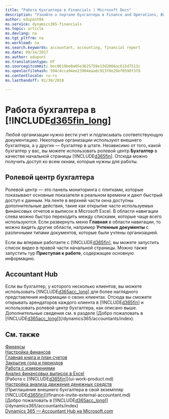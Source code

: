 ```yaml
---
title: "Работа бухгалтера в Financials | Microsoft Docs"
description: "Узнайте о портале бухгалтера в Finance and Operations, Business edition и ролевом центре \"Бухгалтер\", которые позволяют организовать работу внутренних и внешних бухгалтеров в организации-клиенте."
author: edupont04
ms.service: dynamics365-financials
ms.topic: article
ms.devlang: na
ms.tgt_pltfrm: na
ms.workload: na
ms.search.keywords: accountant, accounting, financial report
ms.date: 09/14/2017
ms.author: edupont
ms.translationtype: HT
ms.sourcegitcommit: bec0619be0a65e3625759e13d2866ac615d7513c
ms.openlocfilehash: 594c4cca94ee23904eaadc913f0e29ef0590f3f8
ms.contentlocale: ru-ru
ms.lasthandoff: 01/30/2018

---
```

# <a name="accountant-experiences-in-included365finlongincludesd365finlongmdmd"></a>Работа бухгалтера в [!INCLUDE[d365fin_long](includes/d365fin_long_md.md)]
Любой организации нужно вести учет и подписывать соответствующую документацию. Некоторые организации используют внешнего бухгалтера, а у других — бухгалтер в штате. Независимо от того, какой бухгалтер у вас, вы можете использовать ролевой центр **Бухгалтер** в качестве начальной страницы [!INCLUDE[d365fin](includes/d365fin_md.md)]. Отсюда можно получить доступ ко всем окнам, которые нужны для работы.  

## <a name="accountant-role-center"></a>Ролевой центр бухгалтера
Ролевой центр — это панель мониторинга с плитками, которые показывают основные показатели в реальном времени и дают быстрый доступ к данным. На ленте в верхней части окна доступны дополнительные действия, такие как открытие часто используемых финансовых отчетов и выписок в Microsoft Excel. В области навигации слева можно быстро переходить между списками, которые чаще всего используются. Если развернуть меню **Главная** в области навигации, то можно видеть другие области, например **Учтенные документы** с различными типами документов, которые были учтены организацией.  

Если вы впервые работаете с [!INCLUDE[d365fin](includes/d365fin_md.md)], вы можете запустить список видео в правой части начальной страницы. Можно также запустить тур **Приступая к работе**, содержащее основную информацию.  

## <a name="accountant-hub"></a>Accountant Hub
Если вы бухгалтер, у которого несколько клиентов, вы можете использовать [!INCLUDE[d365acc_long](includes/d365acc_long_md.md)] для более наглядного представления информации о своих клиентах. Отсюда вы сможете открывать арендаторов каждого клиента в [!INCLUDE[d365fin](includes/d365fin_md.md)] и использовать ролевой центр бухгалтера, как описано выше. Дополнительные сведения см. в разделе [Добро пожаловать в [!INCLUDE[d365acc_long](includes/d365acc_long_md.md)]](/dynamics365/accountants/index).  

## <a name="see-also"></a>См. также
[Финансы](finance.md)  
[Настройка финансов](finance-setup-finance.md)  
[Главная книга и план счетов](finance-general-ledger.md)  
[Закрытие года и периодов](year-close-years-periods.md)  
[Работа с измерениями](finance-dimensions.md)  
[Анализ финансовых выписок в Excel](finance-analyze-excel.md)  
[Работа с [!INCLUDE[d365fin](includes/d365fin_md.md)]](ui-work-product.md)  
[Настройка анализа движения денежных средств](finance-setup-cash-flow-analyses.md)  
[Приглашение внешнего бухгалтера в свой экземпляр [!INCLUDE[d365fin](includes/d365fin_md.md)]](finance-invite-external-accountant.md)  
[Добро пожаловать в [!INCLUDE[d365acc_long](includes/d365acc_long_md.md)]](/dynamics365/accountants/index)  
[Dynamics 365 — Accountant Hub на Microsoft.com](https://www.microsoft.com/en-us/dynamics365/financial-insights-for-accountants)  

